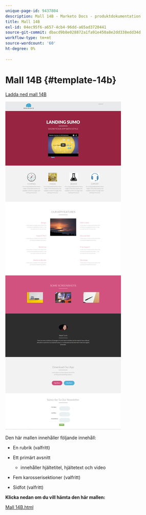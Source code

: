 ```yaml
---
unique-page-id: 9437804
description: Mall 14B - Marketo Docs - produktdokumentation
title: Mall 14B
exl-id: 04ec95f6-a657-4cb4-96dd-a65ad3720441
source-git-commit: dbacd9b8e028872a1fa91e450a8e2dd338edd34d
workflow-type: tm+mt
source-wordcount: '60'
ht-degree: 0%

---
```


# Mall 14B {#template-14b}

[Ladda ned mall 14B](https://experienceleague.adobe.com/landing/marketo/lp-templates/template-14b.html)

![](assets/image2015-8-11-15-3a42-3a35.png)

Den här mallen innehåller följande innehåll:

* En rubrik (valfritt)
* Ett primärt avsnitt

   * innehåller hjältetitel, hjältetext och video

* Fem karosserisektioner (valfritt)
* Sidfot (valfritt)

**Klicka nedan om du vill hämta den här mallen:**

[Mall 14B.html](https://experienceleague.adobe.com/landing/marketo/lp-templates/template-14b.html)
